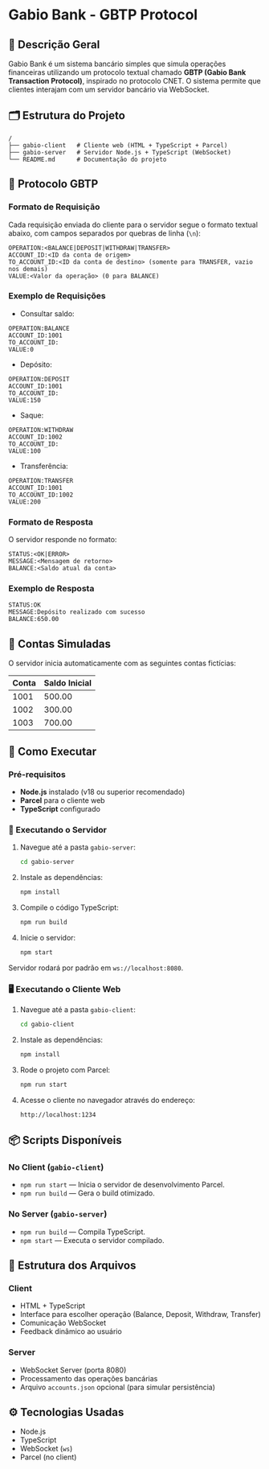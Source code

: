 
# Gabio Bank - GBTP Protocol

## 📑 Descrição Geral
Gabio Bank é um sistema bancário simples que simula operações financeiras utilizando um protocolo textual chamado **GBTP (Gabio Bank Transaction Protocol)**, inspirado no protocolo CNET. O sistema permite que clientes interajam com um servidor bancário via WebSocket.

## 🗂️ Estrutura do Projeto
```
/
├── gabio-client   # Cliente web (HTML + TypeScript + Parcel)
├── gabio-server   # Servidor Node.js + TypeScript (WebSocket)
└── README.md      # Documentação do projeto
```

## 🔌 Protocolo GBTP

### Formato de Requisição
Cada requisição enviada do cliente para o servidor segue o formato textual abaixo, com campos separados por quebras de linha (`\n`):

```
OPERATION:<BALANCE|DEPOSIT|WITHDRAW|TRANSFER>
ACCOUNT_ID:<ID da conta de origem>
TO_ACCOUNT_ID:<ID da conta de destino> (somente para TRANSFER, vazio nos demais)
VALUE:<Valor da operação> (0 para BALANCE)
```

### Exemplo de Requisições
- Consultar saldo:
```
OPERATION:BALANCE
ACCOUNT_ID:1001
TO_ACCOUNT_ID:
VALUE:0
```

- Depósito:
```
OPERATION:DEPOSIT
ACCOUNT_ID:1001
TO_ACCOUNT_ID:
VALUE:150
```

- Saque:
```
OPERATION:WITHDRAW
ACCOUNT_ID:1002
TO_ACCOUNT_ID:
VALUE:100
```

- Transferência:
```
OPERATION:TRANSFER
ACCOUNT_ID:1001
TO_ACCOUNT_ID:1002
VALUE:200
```

### Formato de Resposta
O servidor responde no formato:

```
STATUS:<OK|ERROR>
MESSAGE:<Mensagem de retorno>
BALANCE:<Saldo atual da conta>
```

### Exemplo de Resposta
```
STATUS:OK
MESSAGE:Depósito realizado com sucesso
BALANCE:650.00
```

## 🏦 Contas Simuladas
O servidor inicia automaticamente com as seguintes contas fictícias:

| Conta | Saldo Inicial |
|-------|----------------|
| 1001  | 500.00         |
| 1002  | 300.00         |
| 1003  | 700.00         |

## 🚀 Como Executar

### Pré-requisitos
- **Node.js** instalado (v18 ou superior recomendado)
- **Parcel** para o cliente web
- **TypeScript** configurado

### 🔧 Executando o Servidor
1. Navegue até a pasta `gabio-server`:
   ```bash
   cd gabio-server
   ```

2. Instale as dependências:
   ```bash
   npm install
   ```

3. Compile o código TypeScript:
   ```bash
   npm run build
   ```

4. Inicie o servidor:
   ```bash
   npm start
   ```

Servidor rodará por padrão em `ws://localhost:8080`.

### 🖥️ Executando o Cliente Web
1. Navegue até a pasta `gabio-client`:
   ```bash
   cd gabio-client
   ```

2. Instale as dependências:
   ```bash
   npm install
   ```

3. Rode o projeto com Parcel:
   ```bash
   npm run start
   ```

4. Acesse o cliente no navegador através do endereço:
   ```
   http://localhost:1234
   ```

## 📦 Scripts Disponíveis

### No Client (`gabio-client`)
- `npm run start` — Inicia o servidor de desenvolvimento Parcel.
- `npm run build` — Gera o build otimizado.

### No Server (`gabio-server`)
- `npm run build` — Compila TypeScript.
- `npm start` — Executa o servidor compilado.

## 📄 Estrutura dos Arquivos

### Client
- HTML + TypeScript
- Interface para escolher operação (Balance, Deposit, Withdraw, Transfer)
- Comunicação WebSocket
- Feedback dinâmico ao usuário

### Server
- WebSocket Server (porta 8080)
- Processamento das operações bancárias
- Arquivo `accounts.json` opcional (para simular persistência)

## ⚙️ Tecnologias Usadas
- Node.js
- TypeScript
- WebSocket (`ws`)
- Parcel (no client)

